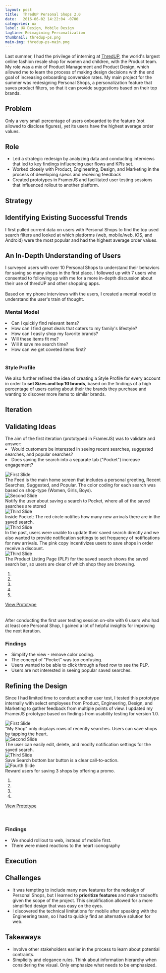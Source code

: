 ```yaml
---
layout: post
title:  ThredUP Personal Shops 2.0
date:   2016-06-02 14:22:04 -0700
categories: ux
label: UX Design, Mobile Design
tagline: Reimagining Personalization
thumbnail: thredup-ps.png
main-img: thredup-ps-main.png
---
```

<section>
    <p class="intro">Last summer, I had the privilege of interning at <a href="http://thredup.com" target="_blank">ThredUP</a>, the world's largest online fashion resale shop for women and children, with the Product team. My role was a mix of Product Management and Product Design, which allowed me to learn  the process of making design decisions with the end goal of increasing onboarding conversion rates. My main project for the summer was redesigning Personal Shops, a personalization feature that saves product filters, so that it can provide suggestions based on their top brands.</p>
</section>

<div class="row">
  <div class="col-md-6 project-problem">
  		<h2 class="block-title">Problem</h2>
  		  Only a very small percentage of users onboarded to the feature (not allowed to disclose figures), yet its users have the highest average order values.
  </div>
  <div class="col-md-6 project-role">
  	<h2 class="block-title">Role</h2>
      <ul>
      <li>Led a strategic redesign by analyzing data and conducting interviews that led to key findings influencing user flows and KPIs set.</li>
        <li>Worked closely with Product, Engineering, Design, and Marketing in the process of developing specs and receiving feedback</li>
        <li>Created prototypes in FramerJS and facilitated user testing sessions that influenced rollout to another platform.</li>
      </ul>
  	</div>

</div>

<section>
<h1 class="group-title">Strategy</h1>
<h1 class="section-title">Identifying Existing Successful Trends</h1>
I first pulled current data on users with Personal Shops to find the top used search filters and looked at which platforms (web, mobile/web, iOS, and Android) were the most popular and had the highest average order values.
</section>

<section>
<h1 class="section-title">An In-Depth Understanding of Users</h1>
I surveyed users with over 10 Personal Shops to understand their behaviors for saving so many shops in the first place. I followed up with 7 users who consented to following up with me for a more in-depth discussion about their use of thredUP and other shopping apps.
<br>
<br>
Based on my phone interviews with the users, I created a mental model to understand the user's train of thought.
  <h3 class="subtitle">Mental Model</h3>
    <li>Can I quickly find relevant items?</li>
    <li>How can I find great deals that caters to my family's lifestyle?</li>
    <li>How can I easily shop my favorite brands?</li>
    <li>Will these items fit me?</li>
    <li>Will it save me search time?</li>
    <li>How can we get coveted items first?</li>
<br>
<h3 class="subtitle">Style Profile</h3>
We also further refined the idea of creating a Style Profile for every account in order to <strong>set Sizes and top 10 brands</strong>, based on the findings of a high percentage of users caring about their the brands they purchase and wanting to discover more items to similar brands.
</section>

<section>
<h1 class="group-title">Iteration</h1>
  <h1 class="section-title">Validating Ideas</h1>
The aim of the first iteration (prototyped in FramerJS) was to validate and answer:
<li>Would customers be interested in seeing recent searches, suggested searches, and popular searches?</li>
<li>Does saving the search into a separate tab ("Pocket") increase engagement?</li>
<p>
<div id="myCarousel" class="carousel slide" data-ride="carousel">
  <!-- Carousel indicators -->
  <!-- Wrapper for carousel items -->
  <div class="carousel-inner">
      <div class="item active">
          <img src="/img/portfolio/thredup-ps/v1-home.png" alt="First Slide">
          <div class="carousel-caption active">
          The Feed is the main home screen that includes a personal greeting, Recent Searches, Suggested, and Popular. The color coding for each search was based on shop-type (Women, Girls, Boys).
          </div>
      </div>
      <div class="item">
          <img src="/img/portfolio/thredup-ps/v1-popup.png" alt="Second Slide">
          <div class="carousel-caption active">
          Notify the user about saving a search to Pocket, where all of the saved searches are stored
          </div>
      </div>
      <div class="item">
          <img src="/img/portfolio/thredup-ps/v1-pocket.png" alt="Third Slide">
          <div class="carousel-caption active">
          Inside Pocket: The red circle notifies how many new arrivals there are in the saved search.
          </div>
      </div>
      <div class="item">
          <img src="/img/portfolio/thredup-ps/v1-pocketedit.png" alt="Third Slide">
          <div class="carousel-caption active">
          In the past, users were unable to update their saved search directly and we also wanted to provide notification settings to set frequency of notifications for new arrivals. The pink copy incentivizes users to save shops in order receive a discount.
          </div>
      </div>
      <div class="item">
          <img src="/img/portfolio/thredup-ps/v1-PLP.png" alt="Third Slide">
          <div class="carousel-caption active">
          The Product Listing Page (PLP) for the saved search shows the saved search bar, so users are clear of which shop they are browsing.
          </div>
      </div>
  </div>
  <ol class="carousel-indicators">
      <li data-target="#myCarousel" data-slide-to="0" class="active"></li>
      <li data-target="#myCarousel" data-slide-to="1"></li>
      <li data-target="#myCarousel" data-slide-to="2"></li>
      <li data-target="#myCarousel" data-slide-to="3"></li>
      <li data-target="#myCarousel" data-slide-to="4"></li>
  </ol>   
  <!-- Carousel controls -->
  <a class="carousel-control left" href="#myCarousel" data-slide="prev">
      <span class="glyphicon glyphicon-chevron-left"></span>
  </a>
  <a class="carousel-control right" href="#myCarousel" data-slide="next">
      <span class="glyphicon glyphicon-chevron-right"></span>
  </a>
</div>
<p>
<div class="cta">
  <a href="http://share.framerjs.com/y2r6k8czd5k7/" target="_blank">View Prototype</a>
</div>
<br>
<br>
After conducting the first user testing session on-site with 6 users who had at least one Personal Shop, I gained a lot of helpful insights for improving the next iteration.
<h3 class="subtitle">Findings</h3>
  <li>Simplify the view - remove color coding.</li>
  <li>The concept of "Pocket" was too confusing.</li>
  <li>Users wanted to be able to click through a feed row to see the PLP.</li>
  <li>Users are not interested in seeing popular saved searches.</li>
  <p>
  <p>

</section>

<section>
  <h1 class="section-title">Refining the Design</h1>
  Since I had limited time to conduct another user test, I tested this prototype internally with select employees from Product, Engineering, Design, and Marketing to gather feedback from multiple points of view. I updated my FramerJS prototype based on findings from usability testing for version 1.0.
  <p>
    <div id="v2Carousel" class="carousel slide" data-ride="carousel">
    <!-- Carousel indicators -->
    <!-- Wrapper for carousel items -->
    <div class="carousel-inner">
        <div class="item active">
            <img src="/img/portfolio/thredup-ps/v2-home.png" class="img-responsive" alt="First Slide">
            <div class="carousel-caption active">
            "My Shop" only displays rows of recently searches. Users can save shops by tapping the heart.
            </div>
        </div>
        <div class="item">
            <img src="/img/portfolio/thredup-ps/v2-edit.png" alt="Second Slide">
            <div class="carousel-caption active">
            The user can easily edit, delete, and modify notification settings for the saved search.
            </div>
        </div>
        <div class="item">
            <img src="/img/portfolio/thredup-ps/v2-PLPsave.png" alt="Third Slide">
            <div class="carousel-caption active">
           Save Search bottom bar button is a clear call-to-action.
            </div>
        </div>
        <div class="item">
            <img src="/img/portfolio/thredup-ps/v2-promo.png" alt="Fourth Slide">
            <div class="carousel-caption active">
            Reward users for saving 3 shops by offering a promo.
            </div>
        </div>
    </div>
    <ol class="carousel-indicators">
        <li data-target="#v2Carousel" data-slide-to="0" class="active"></li>
        <li data-target="#v2Carousel" data-slide-to="1"></li>
        <li data-target="#v2Carousel" data-slide-to="2"></li>
        <li data-target="#v2Carousel" data-slide-to="3"></li>
    </ol>   
    <!-- Carousel controls -->
    <a class="carousel-control left" href="#v2Carousel" data-slide="prev">
        <span class="glyphicon glyphicon-chevron-left"></span>
    </a>
    <a class="carousel-control right" href="#v2Carousel" data-slide="next">
        <span class="glyphicon glyphicon-chevron-right"></span>
    </a>
</div>
<p>
  <div class="cta">
    <a href="http://share.framerjs.com/daab0qd1fmzh/" target="_blank">View Prototype</a>
  </div>
  <br>
  <br>
  <h3 class="subtitle">Findings</h3>
    <li>We should rolllout to web, instead of mobile first.</li>
    <li>There were mixed reactions to the heart iconography</li>
</section>

<section>
<h1 class="group-title">Execution</h1>
<h1 class="section-title">Challenges</h1>
<ul>
  <li>It was tempting to include many new features for the redesign of Personal Shops, but I learned to <strong>prioritize features</strong> and make tradeoffs given the scope of the project. This simplification allowed for a more simplified design that was easy on the eyes.</li>
  <li>I discovered the technical limitations for mobile after speaking with the Engineering team, so I had to quickly find an alternative solution for web.</li>
</ul>
</section>

<section>
<h1 class="section-title">Takeaways</h1>
<ul>
	<li>Involve other stakeholders earlier in the process to learn about potential contraints.</li>
	<li>Simplicity and elegance rules. Think about information hierarchy when considering the visual. Only emphasize what needs to be emphasized. </li>
</ul>
</section>




<!-- {% highlight ruby %}
def print_hi(name)
  puts "Hi, #{name}"
end
print_hi('Tom')
#=> prints 'Hi, Tom' to STDOUT.
{% endhighlight %}

Check out the [Jekyll docs][jekyll-docs] for more info on how to get the most out of Jekyll. File all bugs/feature requests at [Jekyll’s GitHub repo][jekyll-gh]. If you have questions, you can ask them on [Jekyll Talk][jekyll-talk].

[jekyll-docs]: http://jekyllrb.com/docs/home
[jekyll-gh]:   https://github.com/jekyll/jekyll
[jekyll-talk]: https://talk.jekyllrb.com/ -->
